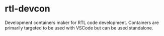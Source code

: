 # rtl-devcon
Development containers maker for RTL code development. Containers are primarily targeted to be used with VSCode but can be used standalone.
